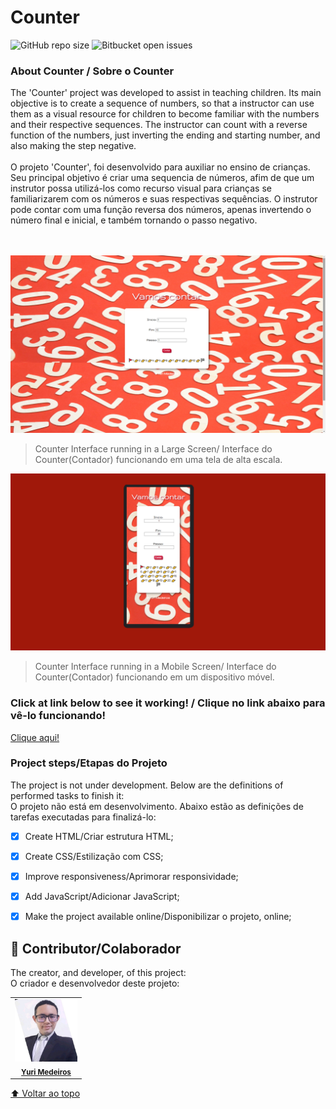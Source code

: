 # Counter

![GitHub repo size](https://img.shields.io/github/repo-size/iuricode/README-template?style=for-the-badge)
![Bitbucket open issues](https://img.shields.io/bitbucket/issues/iuricode/README-template?style=for-the-badge)


### About Counter / Sobre o Counter

The 'Counter' project was developed to assist in teaching children. Its main objective is to create a sequence of numbers, so that a instructor can use them as a visual resource for children to become familiar with the numbers and their respective sequences. The instructor can count with a reverse function of the numbers, just inverting the ending and starting number, and also making the step negative.
</br>
</br>
O projeto 'Counter', foi desenvolvido para auxiliar no ensino de crianças. Seu principal objetivo é criar uma sequencia de números, afim de que um instrutor possa utilizá-los como recurso visual para crianças se familiarizarem com os números e suas respectivas sequências. O instrutor pode contar com uma função reversa dos números, apenas invertendo o número final e inicial, e também tornando o passo negativo.

</br>
</br>

<img src="./assets/large-screen.png" alt="Project's interface image on a large-scale screen/ Imagem da interface do projeto em uma tela de larga escala">

> Counter Interface running in a Large Screen/ Interface do Counter(Contador) funcionando em uma tela de alta escala.

<img src="./assets/mobile-screen.png" alt="Project's interface image on a mobile device screen. /Imagem da interface do projeto em uma tela de aparelhos móveis.">

> Counter Interface running in a Mobile Screen/ Interface do Counter(Contador) funcionando em um dispositivo móvel.

### Click at link below to see it working! / Clique no link abaixo para vê-lo funcionando!
<a href="https://yurimayk.github.io/Counter/">Clique aqui!</a>

### Project steps/Etapas do Projeto

The project is not under development. Below are the definitions of performed tasks to finish it:
</br>
O projeto não está em desenvolvimento. Abaixo estão as definições de tarefas executadas para finalizá-lo:

- [x] Create HTML/Criar estrutura HTML;
- [x] Create CSS/Estilização com CSS;
- [x] Improve responsiveness/Aprimorar responsividade;
- [x] Add JavaScript/Adicionar JavaScript;
- [x] Make the project available online/Disponibilizar o projeto, online;



## 🤝 Contributor/Colaborador

The creator, and developer, of this project:
</br>
O criador e desenvolvedor deste projeto:

<table>
  <tr>
    <td align="center">
      <a href="#">
        <a href="https://www.linkedin.com/in/yurimayk/" target="_blank"><img src="./assets/1634569924664.jpg" width="100px;" alt="Foto do Yuri Medeiros no GitHub"/></a><br>
        <sub>
          <a href="https://www.linkedin.com/in/yurimayk/" target="_blank"><b>Yuri Medeiros</b></a>
        </sub>
      </a>
    </td>
</table>

[⬆ Voltar ao topo](#nome-do-projeto)<br>
